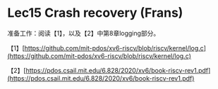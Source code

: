 # Lec15 Crash recovery \(Frans\)

准备工作：阅读【1】，以及【2】中第8章logging部分。

【1】[https://github.com/mit-pdos/xv6-riscv/blob/riscv/kernel/log.c](https://github.com/mit-pdos/xv6-riscv/blob/riscv/kernel/log.c)

【2】[https://pdos.csail.mit.edu/6.828/2020/xv6/book-riscv-rev1.pdf](https://pdos.csail.mit.edu/6.828/2020/xv6/book-riscv-rev1.pdf)


